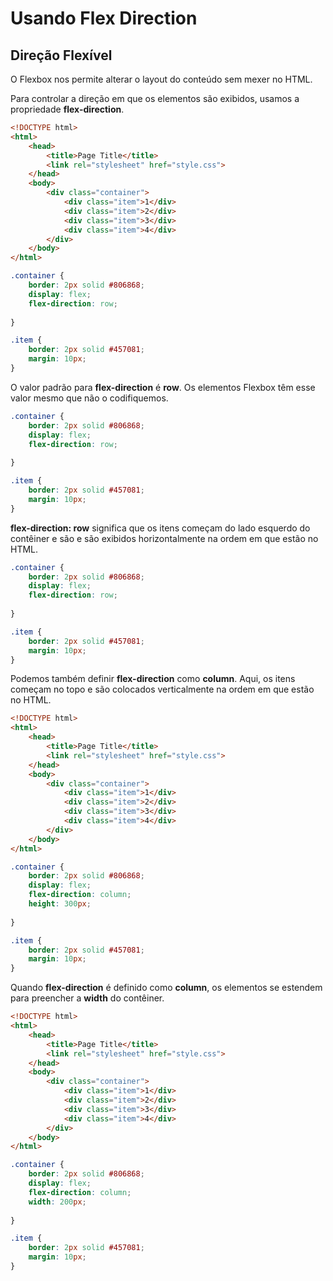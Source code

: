 # Usando Flex Direction

## Direção Flexível

O Flexbox nos permite alterar o layout do conteúdo sem mexer no HTML.

Para controlar a direção em que os elementos são exibidos, usamos a propriedade **flex-direction**.

```html
<!DOCTYPE html>
<html>
	<head>
		<title>Page Title</title>
		<link rel="stylesheet" href="style.css">
	</head>
	<body>
		<div class="container">
			<div class="item">1</div>
			<div class="item">2</div>
			<div class="item">3</div>
			<div class="item">4</div>
		</div>
	</body>
</html>
```
```css
.container {
    border: 2px solid #806868;
    display: flex;
    flex-direction: row;
    
}

.item {
    border: 2px solid #457081;
    margin: 10px;
}
```

O valor padrão para **flex-direction** é **row**. Os elementos Flexbox têm esse valor mesmo que não o codifiquemos.

```css
.container {
    border: 2px solid #806868;
    display: flex;
    flex-direction: row;
    
}

.item {
    border: 2px solid #457081;
    margin: 10px;
}
```

**flex-direction: row** significa que os itens começam do lado esquerdo do contêiner e são e são exibidos horizontalmente na ordem em que estão no HTML.

```css
.container {
    border: 2px solid #806868;
    display: flex;
    flex-direction: row;
    
}

.item {
    border: 2px solid #457081;
    margin: 10px;
}
```

Podemos também definir **flex-direction** como **column**. Aqui, os itens começam no topo e são colocados verticalmente na ordem em que estão no HTML.

```html
<!DOCTYPE html>
<html>
	<head>
		<title>Page Title</title>
		<link rel="stylesheet" href="style.css">
	</head>
	<body>
		<div class="container">
			<div class="item">1</div>
			<div class="item">2</div>
			<div class="item">3</div>
			<div class="item">4</div>
		</div>
	</body>
</html>
```
```css
.container {
    border: 2px solid #806868;
    display: flex;
    flex-direction: column;
    height: 300px;
    
}

.item {
    border: 2px solid #457081;
    margin: 10px;
}
```

Quando **flex-direction** é definido como **column**, os elementos se estendem para preencher a **width** do contêiner.

```html
<!DOCTYPE html>
<html>
	<head>
		<title>Page Title</title>
		<link rel="stylesheet" href="style.css">
	</head>
	<body>
		<div class="container">
			<div class="item">1</div>
			<div class="item">2</div>
			<div class="item">3</div>
			<div class="item">4</div>
		</div>
	</body>
</html>
```
```css
.container {
    border: 2px solid #806868;
    display: flex;
    flex-direction: column;
    width: 200px;
    
}

.item {
    border: 2px solid #457081;
    margin: 10px;
}
```